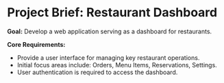 # Project Brief: Restaurant Dashboard

**Goal:** Develop a web application serving as a dashboard for restaurants.

**Core Requirements:**
*   Provide a user interface for managing key restaurant operations.
*   Initial focus areas include: Orders, Menu Items, Reservations, Settings.
*   User authentication is required to access the dashboard. 